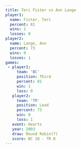 ```yaml
---
title: Teri Fister vs Ann Lange
player1:            
  name: Fister, Teri
  percent: 81       
  wins: 1           
  losses: 0         
player2:            
  name: Lange, Ann  
  percent: 73       
  wins: 0           
  losses: 1         
games:
 - player1:         
     team: 'BC'     
     position: Third
     percent: 81    
     win: 1         
     loss: 0        
   player2:        
     team: 'TR'    
     position: Lead
     percent: 73   
     win: 0        
     loss: 1       
   event: Hearts       
   year: 2003          
   draw: Round Robin(7)
   score: BC 10 - TR 8 
---
```

